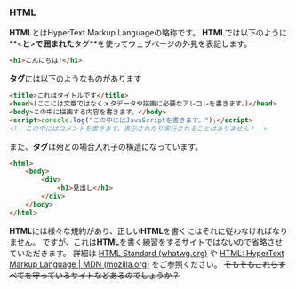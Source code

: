 <h3>HTML</h3>

**HTML**とはHyperText Markup Languageの略称です。
**HTML**では以下のように**<**と**>**で囲まれた**タグ**を使ってウェブページの外見を表記します。

```html
<h1>こんにちは!</h1>
```

**タグ**には以下のようなものがあります

```html
<title>これはタイトルです</title>
<head>(ここには文章ではなくメタデータや描画に必要なアレコレを書きます。)</head>
<body>この中に描画する内容を書きます。</body>
<script>console.log("この中にはJavaScriptを書きます。");</script>
<!--この中にはコメントを書きます。表示されたり実行されることはありません！-->
```

また、**タグ**は殆どの場合入れ子の構造になっています。


```html
<html>
	<body>
		<div>
			<h1>見出し</h1>
		</div>
	</body>
</html>

```

**HTML**には様々な規約があり、正しい**HTML**を書くにはそれに従わなければなりません。
ですが、これは**HTML**を書く練習をするサイトではないので省略させていただきます。
詳細は
[HTML Standard (whatwg.org)](https://html.spec.whatwg.org/multipage/)
や
[HTML: HyperText Markup Language | MDN (mozilla.org)](https://developer.mozilla.org/ja/docs/Web/HTML)
をご参照ください。
~~そもそもこれらすべてを守っているサイトなどあるのでしょうか？~~
